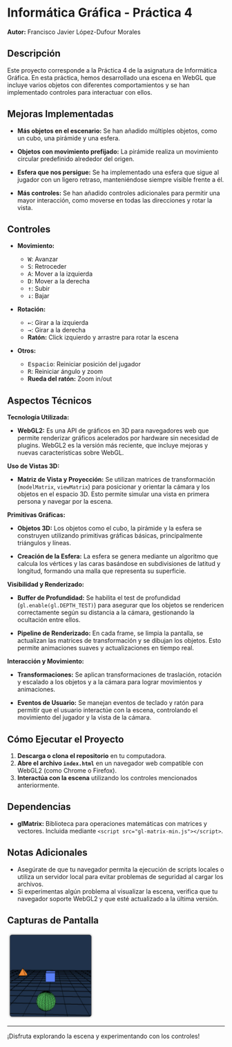 # Informática Gráfica - Práctica 4

**Autor:** Francisco Javier López-Dufour Morales

## Descripción

Este proyecto corresponde a la Práctica 4 de la asignatura de Informática Gráfica. En esta práctica, hemos desarrollado una escena en WebGL que incluye varios objetos con diferentes comportamientos y se han implementado controles para interactuar con ellos.

## Mejoras Implementadas

- **Más objetos en el escenario:** Se han añadido múltiples objetos, como un cubo, una pirámide y una esfera.

- **Objetos con movimiento prefijado:** La pirámide realiza un movimiento circular predefinido alrededor del origen.

- **Esfera que nos persigue:** Se ha implementado una esfera que sigue al jugador con un ligero retraso, manteniéndose siempre visible frente a él.

- **Más controles:** Se han añadido controles adicionales para permitir una mayor interacción, como moverse en todas las direcciones y rotar la vista.

## Controles

- **Movimiento:**
  - <kbd>W</kbd>: Avanzar
  - <kbd>S</kbd>: Retroceder
  - <kbd>A</kbd>: Mover a la izquierda
  - <kbd>D</kbd>: Mover a la derecha
  - <kbd>↑</kbd>: Subir
  - <kbd>↓</kbd>: Bajar

- **Rotación:**
  - <kbd>←</kbd>: Girar a la izquierda
  - <kbd>→</kbd>: Girar a la derecha
  - **Ratón:** Click izquierdo y arrastre para rotar la escena

- **Otros:**
  - <kbd>Espacio</kbd>: Reiniciar posición del jugador
  - <kbd>R</kbd>: Reiniciar ángulo y zoom
  - **Rueda del ratón:** Zoom in/out
  
## Aspectos Técnicos

**Tecnología Utilizada:**

- **WebGL2:** Es una API de gráficos en 3D para navegadores web que permite renderizar gráficos acelerados por hardware sin necesidad de plugins. WebGL2 es la versión más reciente, que incluye mejoras y nuevas características sobre WebGL.

**Uso de Vistas 3D:**

- **Matriz de Vista y Proyección:** Se utilizan matrices de transformación (`modelMatrix`, `viewMatrix`) para posicionar y orientar la cámara y los objetos en el espacio 3D. Esto permite simular una vista en primera persona y navegar por la escena.

**Primitivas Gráficas:**

- **Objetos 3D:** Los objetos como el cubo, la pirámide y la esfera se construyen utilizando primitivas gráficas básicas, principalmente triángulos y líneas.

- **Creación de la Esfera:** La esfera se genera mediante un algoritmo que calcula los vértices y las caras basándose en subdivisiones de latitud y longitud, formando una malla que representa su superficie.

**Visibilidad y Renderizado:**

- **Buffer de Profundidad:** Se habilita el test de profundidad (`gl.enable(gl.DEPTH_TEST)`) para asegurar que los objetos se rendericen correctamente según su distancia a la cámara, gestionando la ocultación entre ellos.

- **Pipeline de Renderizado:** En cada frame, se limpia la pantalla, se actualizan las matrices de transformación y se dibujan los objetos. Esto permite animaciones suaves y actualizaciones en tiempo real.

**Interacción y Movimiento:**

- **Transformaciones:** Se aplican transformaciones de traslación, rotación y escalado a los objetos y a la cámara para lograr movimientos y animaciones.

- **Eventos de Usuario:** Se manejan eventos de teclado y ratón para permitir que el usuario interactúe con la escena, controlando el movimiento del jugador y la vista de la cámara.

## Cómo Ejecutar el Proyecto

1. **Descarga o clona el repositorio** en tu computadora.
2. **Abre el archivo `index.html`** en un navegador web compatible con WebGL2 (como Chrome o Firefox).
3. **Interactúa con la escena** utilizando los controles mencionados anteriormente.

## Dependencias

- **glMatrix:** Biblioteca para operaciones matemáticas con matrices y vectores. Incluida mediante `<script src="gl-matrix-min.js"></script>`.

## Notas Adicionales

- Asegúrate de que tu navegador permita la ejecución de scripts locales o utiliza un servidor local para evitar problemas de seguridad al cargar los archivos.
- Si experimentas algún problema al visualizar la escena, verifica que tu navegador soporte WebGL2 y que esté actualizado a la última versión.

## Capturas de Pantalla

<img width="200px" src="img.png" alt="Captura de pantalla de la escena en WebGL" />

---

¡Disfruta explorando la escena y experimentando con los controles!
